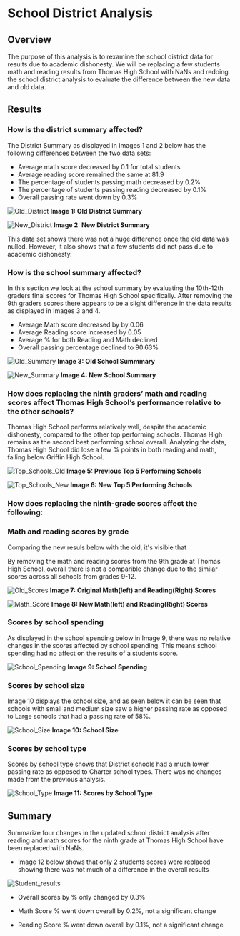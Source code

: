 # School District Analysis

## Overview 

The purpose of this analysis is to rexamine the school district data for results due to academic dishonesty. We will be replacing a few students math and reading results from Thomas High School with NaNs and redoing the school district analysis to evaluate the difference between the new data and old data. 


## Results

### How is the district summary affected?

The District Summary as displayed in Images 1 and 2 below has the following differences between the two data sets:
- Average math score decreased by 0.1 for total students
- Average reading score remained the same at 81.9
- The percentage of students passing math decreased by 0.2%
- The percentage of students passing reading decreased by 0.1%
- Overall passing rate went down by 0.3%

![Old_District](Resources/Old%20District%20Summary.png)
**Image 1: Old District Summary**

![New_District](Resources/New%20District%20Summary.png)
**Image 2: New District Summary**

This data set shows there was not a huge difference once the old data was nulled. However, it also shows that a few students did not pass due to academic dishonesty.

### How is the school summary affected?

In this section we look at the school summary by evaluating the 10th-12th graders final scores for Thomas High School specifically. After removing the 9th graders scores there appears to be a slight difference in the data results as displayed in Images 3 and 4. 

- Average Math score decreased by by 0.06
- Average Reading score increased by 0.05
- Average % for both Reading and Math declined
- Overall passing percentage declined to 90.63%

![Old_Summary](Resources/Old%20School%20Summary.png)
**Image 3: Old School Summmary**

![New_Summary](Resources/New%20School%20Summary.png)
**Image 4: New School Summary**


### How does replacing the ninth graders’ math and reading scores affect Thomas High School’s performance relative to the other schools?

Thomas High School performs relatively well, despite the academic dishonesty, compared to the other top performing schools. Thomas High remains as the second best performing school overall. Analyzing the data, Thomas High School did lose a few % points in both reading and math, falling below Griffin High School. 

![Top_Schools_Old](Resources/Old%20Top%205%20Schools.png)
**Image 5: Previous Top 5 Performing Schools**

![Top_Schools_New](Resources/New%20Top%205%20Schools.png)
**Image 6: New Top 5 Performing Schools**

### How does replacing the ninth-grade scores affect the following:

### Math and reading scores by grade

Comparing the new resuls below with the old, it's visible that 

By removing the math and reading scores from the 9th grade at Thomas High School, overall there is not a comparible change due to the similar scores across all schools from grades 9-12. 

![Old_Scores](Resources/Original%20Scores.png)
**Image 7: Original Math(left) and Reading(Right) Scores**

![Math_Score](Resources/New%20Scores.png)
**Image 8: New Math(left) and Reading(Right) Scores**


### Scores by school spending

As displayed in the school spending below in Image 9, there was no relative changes in the scores affected by school spending. This means school spending had no affect on the results of a students score.

![School_Spending](Resources/School%20Spending.png)
**Image 9: School Spending**

### Scores by school size

Image 10 displays the school size, and as seen below it can be seen that schools with small and medium size saw a higher passing rate as opposed to Large schools that had a passing rate of 58%.

![School_Size](Resources/School%20Size.png)
**Image 10: School Size**

### Scores by school type

Scores by school type shows that District schools had a much lower passing rate as opposed to Charter school types. There was no changes made from the previous analysis.

![School_Type](Resources/Scores%20School%20Type.png)
**Image 11: Scores by School Type**


## Summary

Summarize four changes in the updated school district analysis after reading and math scores for the ninth grade at Thomas High School have been replaced with NaNs.

- Image 12 below shows that only 2 students scores were replaced showing there was not much of a difference in the overall results

![Student_results](Resources/Student%20results.png)

- Overall scores by % only changed by 0.3%

- Math Score % went down overall by 0.2%, not a significant change

- Reading Score % went down overall by 0.1%, not a significant change

